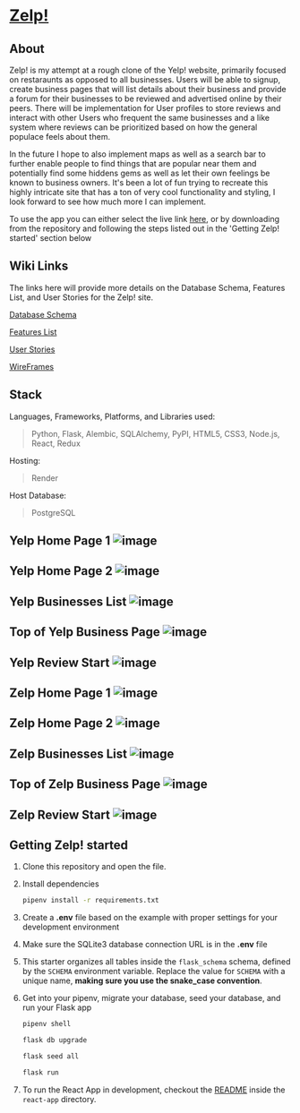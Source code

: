 # [Zelp!](https://zelp-hdmq.onrender.com)

## About

Zelp! is my attempt at a rough clone of the Yelp! website, primarily focused on restaraunts as opposed to all businesses. Users will be able to signup, create business pages that will list details about their business and provide a forum for their businesses to be reviewed and advertised online by their peers. There will be implementation for User profiles to store reviews and interact with other Users who frequent the same businesses and a like system where reviews can be prioritized based on how the general populace feels about them.

In the future I hope to also implement maps as well as a search bar to further enable people to find things that are popular near them and potentially find some hiddens gems as well as let their own feelings be known to business owners. It's been a lot of fun trying to recreate this highly intricate site that has a ton of very cool functionality and styling, I look forward to see how much more I can implement.

To use the app you can either select the live link [here](https://zelp-hdmq.onrender.com), or by downloading from the repository and following the steps listed out in the 'Getting Zelp! started' section below


## Wiki Links
The links here will provide more details on the Database Schema, Features List, and User Stories for the Zelp! site.

[Database Schema](https://github.com/zswanson92/Capstone-project/wiki/Database-Schema)

[Features List](https://github.com/zswanson92/Capstone-project/wiki/Features-List)

[User Stories](https://github.com/zswanson92/Capstone-project/wiki/User-Stories)

[WireFrames](https://github.com/zswanson92/Capstone-project/wiki/Wireframes)


## Stack

Languages, Frameworks, Platforms, and Libraries used:

>  Python, Flask, Alembic, SQLAlchemy, PyPI, HTML5, CSS3, Node.js, React, Redux

Hosting:

>  Render

Host Database:

>  PostgreSQL


## Yelp Home Page 1 ![image](https://user-images.githubusercontent.com/68711430/211254472-6a197c36-a5ab-4f58-afb9-fe9c8e4c86cb.png)


## Yelp Home Page 2 ![image](https://user-images.githubusercontent.com/68711430/211254503-4b600f57-5f06-44b5-8ba1-0727f8648f53.png)

## Yelp Businesses List ![image](https://user-images.githubusercontent.com/68711430/211254566-6c3cfd25-5145-42f1-908c-873a71457fca.png)

## Top of Yelp Business Page ![image](https://user-images.githubusercontent.com/68711430/211254636-4a6c219b-4ca6-4bc6-b45f-be6d8f1e83e6.png)

## Yelp Review Start ![image](https://user-images.githubusercontent.com/68711430/211254679-8b0ab7a8-8ada-4547-997b-d5360a2cf2f8.png)


## Zelp Home Page 1 ![image](https://user-images.githubusercontent.com/68711430/211254764-d645dcad-8244-4a0e-8e32-d5e65154cfa6.png)

## Zelp Home Page 2 ![image](https://user-images.githubusercontent.com/68711430/211254808-6fd86240-72c3-4d6d-9d60-199387912d77.png)

## Zelp Businesses List ![image](https://user-images.githubusercontent.com/68711430/211254849-d7c83231-c3c7-4678-a08c-e3525b2c80fa.png)

## Top of Zelp Business Page ![image](https://user-images.githubusercontent.com/68711430/211254910-c2b901de-d76a-46fb-88a7-15cea914cb0e.png)

## Zelp Review Start ![image](https://user-images.githubusercontent.com/68711430/211255050-64a0bdb5-e879-4373-aeb7-070dff8cae02.png)



## Getting Zelp! started
1. Clone this repository and open the file.

2. Install dependencies

      ```bash
      pipenv install -r requirements.txt
      ```

3. Create a **.env** file based on the example with proper settings for your
   development environment

4. Make sure the SQLite3 database connection URL is in the **.env** file

5. This starter organizes all tables inside the `flask_schema` schema, defined
   by the `SCHEMA` environment variable.  Replace the value for
   `SCHEMA` with a unique name, **making sure you use the snake_case
   convention**.

6. Get into your pipenv, migrate your database, seed your database, and run your Flask app

   ```bash
   pipenv shell
   ```

   ```bash
   flask db upgrade
   ```

   ```bash
   flask seed all
   ```

   ```bash
   flask run
   ```

7. To run the React App in development, checkout the [README](./react-app/README.md) inside the `react-app` directory.


